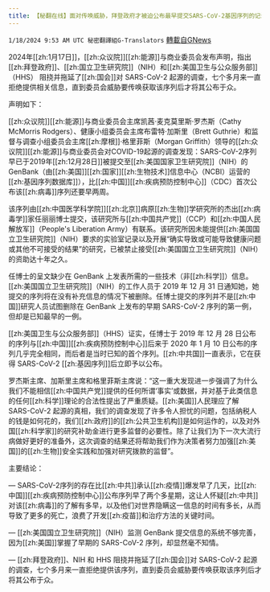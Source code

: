 ```yaml
---
title: 【秘翻在线】面对传唤威胁，拜登政府才被迫公布最早提交SARS-CoV-2基因序列的记录
---
```

`1/18/2024 9:53 AM UTC 秘密翻譯組G-Translators` [轉載自GNews](https://gnews.org/articles/2231479)

2024年[[zh:1月17日]]，[[zh:众议院]][[zh:能源]]与商业委员会发布声明，指出[[zh:拜登政府]]、[[zh:国立卫生研究院]]（NIH）和[[zh:美国卫生与公众服务部]]（HHS） 阻挠并拖延了[[zh:国会]]对 SARS-CoV-2 起源的调查，七个多月来一直拒绝提供相关信息，直到委员会威胁要传唤获取该序列后才将其公布于众。

声明如下：

[[zh:众议院]][[zh:能源]]与商业委员会主席凯茜·麦克莫里斯·罗杰斯（Cathy McMorris Rodgers）、健康小组委员会主席布雷特·加斯里（Brett Guthrie）和监督与调查小组委员会主席[[zh:摩根]]·格里菲斯（Morgan Griffith）领导的[[zh:众议院]][[zh:能源]]与商业委员会对COVID-19起源的调查发现：SARS-CoV-2序列早已于2019年[[zh:12月28日]]被提交至[[zh:美国国家卫生研究院]]（NIH）的GenBank（由[[zh:美国]][[zh:国家]][[zh:生物技术]]信息中心（NCBI）运营的[[zh:基因序列数据库]]），比[[zh:中国]][[zh:疾病预防控制中心]]（CDC）首次公布该[[zh:病毒]]序列还要早两周。

该序列由[[zh:中国医学科学院]][[zh:北京]]病原[[zh:生物]]学研究所的杰出[[zh:病毒学]]家任丽丽博士提交，该研究所与[[zh:中国共产党]]（CCP）和[[zh:中国人民解放军]]（People's Liberation Army）有联系。该研究所因未能提供[[zh:美国国立卫生研究院]]（NIH）要求的实验室记录以及开展“确实导致或可能导致健康问题或其他不可接受的结果”的研究，已被禁止接受[[zh:美国国立卫生研究院]]（NIH）的资助达十年之久。

任博士的呈文缺少在 GenBank 上发表所需的一些技术（非[[zh:科学]]）信息。[[zh:美国国立卫生研究院]]（NIH）的工作人员于 2019 年 12 月 31 日通知她，她提交的序列将在没有补充信息的情况下被删除。任博士提交的序列并不是[[zh:中国]]研究人员试图删除在 GenBank 上发布的早期 SARS-CoV-2 序列的第一例，但却是已知最早的一例。

[[zh:美国卫生与公众服务部]]（HHS）证实，任博士于 2019 年 12 月 28 日公布的序列与[[zh:中国]][[zh:疾病预防控制中心]]后来于 2020 年 1 月 10 日公布的序列几乎完全相同，而后者是当时已知的首个序列。[[zh:中共国]]一直表示，它在获得 SARS-CoV-2 [[zh:基因序列]]后立即予以公布。

罗杰斯主席、加斯里主席和格里菲斯主席说：“这一重大发现进一步强调了为什么我们不能相信[[zh:中国共产党]]提供的任何所谓‘事实’或数据，并对基于此类信息的任何[[zh:科学]]理论的合法性提出了严重质疑。[[zh:美国]]人民理应了解 SARS-CoV-2 起源的真相，我们的调查发现了许多令人担忧的问题，包括纳税人的钱是如何花的，我们[[zh:政府]]的[[zh:公共卫生机构]]是如何运作的，以及对外国[[zh:科学家]]的研究补助金进行更多监督的必要性。除了让我们为下一次大流行病做好更好的准备外，这次调查的结果还将帮助我们作为决策者努力加强[[zh:美国]]的[[zh:生物]]安全实践和加强对研究拨款的监督”。

主要结论：

— SARS-CoV-2序列的存在比[[zh:中共]]承认[[zh:疫情]]爆发早了几天，比[[zh:中国]][[zh:疾病预防控制中心]]公布序列早了两个多星期，这让人怀疑[[zh:中共]]对该[[zh:病毒]]的了解有多早，以及他们对世界隐瞒这一信息的时间有多长，从而导致了更多的死亡，浪费了开发[[zh:疫苗]]和治疗方法的关键时间。

— [[zh:美国国立卫生研究院]]（NIH）监测 GenBank 提交信息的系统不够完善，因为[[zh:美国]]掌握了早期的 SARS-CoV-2 序列，却显然毫不知情。

— [[zh:拜登政府]]、NIH 和 HHS 阻挠并拖延了[[zh:国会]]对 SARS-CoV-2 起源的调查，七个多月来一直拒绝提供该序列，直到委员会威胁要传唤获取该序列后才将其公布于众。
